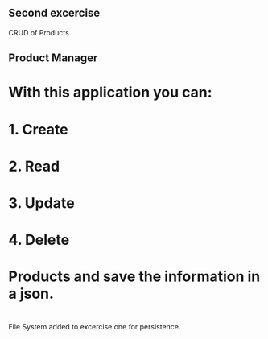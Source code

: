 ## Second excercise
CRUD of Products
## Product Manager
# With this application you can:
# 1. Create
# 2. Read
# 3. Update
# 4. Delete
# Products and save the information in a json.
# 
#
File System added to excercise one for persistence.

